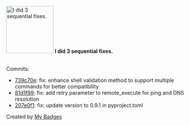 <img src="https://my-badges.github.io/my-badges/fix-3.png" alt="I did 3 sequential fixes." title="I did 3 sequential fixes." width="128">
<strong>I did 3 sequential fixes.</strong>
<br><br>

Commits:

- <a href="https://github.com/n3rada/toboggan/commit/739c70e816a657963b776b3980dad2b3260a66fe">739c70e</a>: fix: enhance shell validation method to support multiple commands for better compatibility
- <a href="https://github.com/n3rada/toboggan/commit/81d1f998d608257b363bfb374772487b9a6cc2ce">81d1f99</a>: fix: add retry parameter to remote_execute for ping and DNS resolution
- <a href="https://github.com/n3rada/toboggan/commit/207e0f10c5a0d69fb7d33ac2850b73bbda85763d">207e0f1</a>: fix: update version to 0.9.1 in pyproject.toml


Created by <a href="https://github.com/my-badges/my-badges">My Badges</a>